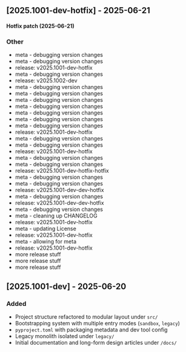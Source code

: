 
## [2025.1001-dev-hotfix] - 2025-06-21

#### Hotfix patch (2025-06-21)
### Other
- meta - debugging version changes
- meta - debugging version changes
- release: v2025.1001-dev-hotfix
- meta - debugging version changes
- release: v2025.1002-dev
- meta - debugging version changes
- meta - debugging version changes
- meta - debugging version changes
- meta - debugging version changes
- meta - debugging version changes
- meta - debugging version changes
- meta - debugging version changes
- release: v2025.1001-dev-hotfix
- meta - debugging version changes
- meta - debugging version changes
- release: v2025.1001-dev-hotfix
- meta - debugging version changes
- meta - debugging version changes
- release: v2025.1001-dev-hotfix-hotfix
- meta - debugging version changes
- meta - debugging version changes
- release: v2025.1001-dev-dev-hotfix
- meta - debugging version changes
- release: v2025.1001-dev-dev-hotfix
- meta - debugging version changes
- meta - cleaning up CHANGELOG
- release: v2025.1001-dev-hotfix
- meta - updating License
- release: v2025.1001-dev-hotfix
- meta - allowing for meta
- release: v2025.1001-dev-hotfix
- more release stuff
- more release stuff
- more release stuff

## [2025.1001-dev] - 2025-06-20
### Added
- Project structure refactored to modular layout under `src/`
- Bootstrapping system with multiple entry modes (`sandbox`, `legacy`)
- `pyproject.toml` with packaging metadata and dev tool config
- Legacy monolith isolated under `legacy/`
- Initial documentation and long-form design articles under `/docs/`
